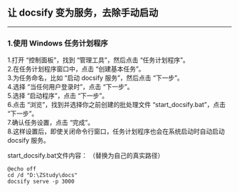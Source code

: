 ## 让 docsify 变为服务，去除手动启动
---
### 1.使用 Windows 任务计划程序
1.打开 “控制面板”，找到 “管理工具”，然后点击 “任务计划程序”。  
2.在任务计划程序窗口中，点击 “创建基本任务”。  
3.为任务命名，比如 “启动 docsify 服务”，然后点击 “下一步”。  
4.选择 “当任何用户登录时”，点击 “下一步”。  
5.选择 “启动程序”，点击 “下一步”。  
6.点击 “浏览”，找到并选择你之前创建的批处理文件 “start_docsify.bat”，点击 “下一步”。  
7.确认任务设置，点击 “完成”。  
8.这样设置后，即使关闭命令行窗口，任务计划程序也会在系统启动时自动启动 docsify 服务。  

start_docsify.bat文件内容： （替换为自己的真实路径）
```
@echo off
cd /d "D:\ZStudy\docs"
docsify serve -p 3000
```